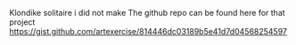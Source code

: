 Klondike solitaire i did not make
The github repo can be found here for that project https://gist.github.com/artexercise/814446dc03189b5e41d7d04568254597
